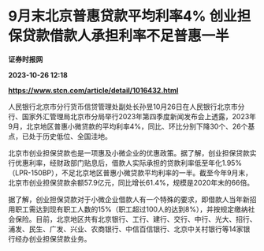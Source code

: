 # 9月末北京普惠贷款平均利率4% 创业担保贷款借款人承担利率不足普惠一半
**证券时报网**

**2023-10-26 12:18**

**https://www.stcn.com/article/detail/1016432.html**

人民银行北京市分行货币信贷管理处副处长孙昱10月26日在人民银行北京市分行、国家外汇管理局北京市分局举行2023年第四季度新闻发布会上透露，2023年9月，北京地区普惠小微贷款的平均利率4%，同比、环比分别下降30个、26个基点，已处于历史低位、全国洼地。

北京市创业担保贷款也是一项惠及小微企业的优惠政策。据了解，创业担保贷款实行优惠利率，经财政部门贴息后，借款人实际承担的贷款利率低至年化1.95%（LPR-150BP），不足北京地区普惠小微贷款平均利率的一半。截至今年9月末，北京市创业担保贷款余额57.9亿元，同比增长61.4%，规模是2020年末的66倍。

据了解，创业担保贷款对于小微企业借款人有一个特殊的要求，即借款人当年新招用职工需达到现有职工人数的15%（职工超过100人的达到8%），并按规定缴纳社会保险。目前，北京地区共有北京银行、工行、建行、交行、中行、光大、招行、浦发、民生、广发、兴业、农商银行、中信百信银行、北京中关村银行等14家银行经办创业担保贷款业务。